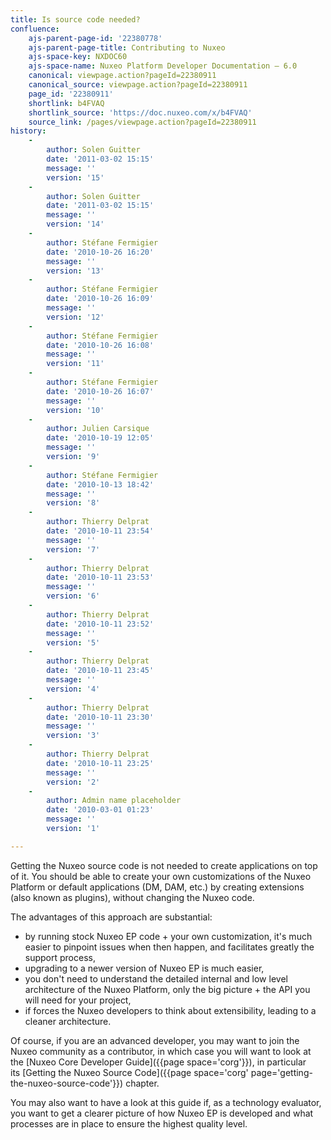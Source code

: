 ```yaml
---
title: Is source code needed?
confluence:
    ajs-parent-page-id: '22380778'
    ajs-parent-page-title: Contributing to Nuxeo
    ajs-space-key: NXDOC60
    ajs-space-name: Nuxeo Platform Developer Documentation — 6.0
    canonical: viewpage.action?pageId=22380911
    canonical_source: viewpage.action?pageId=22380911
    page_id: '22380911'
    shortlink: b4FVAQ
    shortlink_source: 'https://doc.nuxeo.com/x/b4FVAQ'
    source_link: /pages/viewpage.action?pageId=22380911
history:
    - 
        author: Solen Guitter
        date: '2011-03-02 15:15'
        message: ''
        version: '15'
    - 
        author: Solen Guitter
        date: '2011-03-02 15:15'
        message: ''
        version: '14'
    - 
        author: Stéfane Fermigier
        date: '2010-10-26 16:20'
        message: ''
        version: '13'
    - 
        author: Stéfane Fermigier
        date: '2010-10-26 16:09'
        message: ''
        version: '12'
    - 
        author: Stéfane Fermigier
        date: '2010-10-26 16:08'
        message: ''
        version: '11'
    - 
        author: Stéfane Fermigier
        date: '2010-10-26 16:07'
        message: ''
        version: '10'
    - 
        author: Julien Carsique
        date: '2010-10-19 12:05'
        message: ''
        version: '9'
    - 
        author: Stéfane Fermigier
        date: '2010-10-13 18:42'
        message: ''
        version: '8'
    - 
        author: Thierry Delprat
        date: '2010-10-11 23:54'
        message: ''
        version: '7'
    - 
        author: Thierry Delprat
        date: '2010-10-11 23:53'
        message: ''
        version: '6'
    - 
        author: Thierry Delprat
        date: '2010-10-11 23:52'
        message: ''
        version: '5'
    - 
        author: Thierry Delprat
        date: '2010-10-11 23:45'
        message: ''
        version: '4'
    - 
        author: Thierry Delprat
        date: '2010-10-11 23:30'
        message: ''
        version: '3'
    - 
        author: Thierry Delprat
        date: '2010-10-11 23:25'
        message: ''
        version: '2'
    - 
        author: Admin name placeholder
        date: '2010-03-01 01:23'
        message: ''
        version: '1'

---
```

Getting the Nuxeo source code is not needed to create applications on top of it. You should be able to create your own customizations of the Nuxeo Platform or default applications (DM, DAM, etc.) by creating extensions (also known as plugins), without changing the Nuxeo code.

The advantages of this approach are substantial:

*   by running stock Nuxeo EP code + your own customization, it's much easier to pinpoint issues when then happen, and facilitates greatly the support process,
*   upgrading to a newer version of Nuxeo EP is much easier,
*   you don't need to understand the detailed internal and low level architecture of the Nuxeo Platform, only the big picture + the API you will need for your project,
*   if forces the Nuxeo developers to think about extensibility, leading to a cleaner architecture.

Of course, if you are an advanced developer, you may want to join the Nuxeo community as a contributor, in which case you will want to look at the&nbsp;[Nuxeo Core Developer Guide]({{page space='corg'}}), in particular its&nbsp;[Getting the Nuxeo Source Code]({{page space='corg' page='getting-the-nuxeo-source-code'}})&nbsp;chapter.

You may also want to have a look at this guide if, as a technology evaluator, you want to get a clearer picture of how Nuxeo EP is developed and what processes are in place to ensure the highest quality level.
